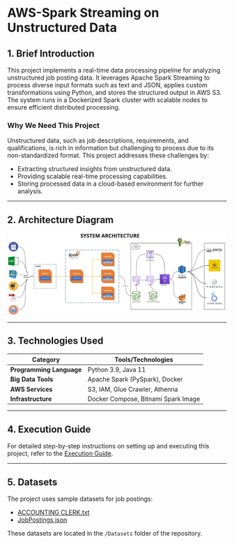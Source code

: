 # AWS-Spark Streaming on Unstructured Data

## 1. Brief Introduction
This project implements a real-time data processing pipeline for analyzing unstructured job posting data. It leverages Apache Spark Streaming to process diverse input formats such as text and JSON, applies custom transformations using Python, and stores the structured output in AWS S3. The system runs in a Dockerized Spark cluster with scalable nodes to ensure efficient distributed processing.

### **Why We Need This Project**
Unstructured data, such as job descriptions, requirements, and qualifications, is rich in information but challenging to process due to its non-standardized format. This project addresses these challenges by:
- Extracting structured insights from unstructured data.
- Providing scalable real-time processing capabilities.
- Storing processed data in a cloud-based environment for further analysis.

---

## 2. Architecture Diagram
![Architecture Diagram](https://github.com/SahilPatil2103/AWS-Spark-Streaming-on-Unstructured-Data/blob/main/Images/Architecture%20Diagram.png)



---

## 3. Technologies Used
| **Category**           | **Tools/Technologies**                          |
|-------------------------|------------------------------------------------|
| **Programming Language** | Python 3.9, Java 11                           |
| **Big Data Tools**       | Apache Spark (PySpark), Docker |
| **AWS Services**         | S3, IAM, Glue Crawler, Athenna  |
| **Infrastructure**       | Docker Compose, Bitnami Spark Image           |

---

## 4. Execution Guide
For detailed step-by-step instructions on setting up and executing this project, refer to the [Execution Guide](EXECUTION_GUIDE.md).

---

## 5. Datasets
The project uses sample datasets for job postings:
- [ACCOUNTING CLERK.txt](https://github.com/SahilPatil2103/AWS-Spark-Streaming-on-Unstructured-Data/blob/main/Datasets/ACCOUNTING%20CLERK.txt)
- [JobPostings.json](https://github.com/SahilPatil2103/AWS-Spark-Streaming-on-Unstructured-Data/blob/main/Datasets/JobPostings.json)

These datasets are located in the `/Datasets` folder of the repository.
